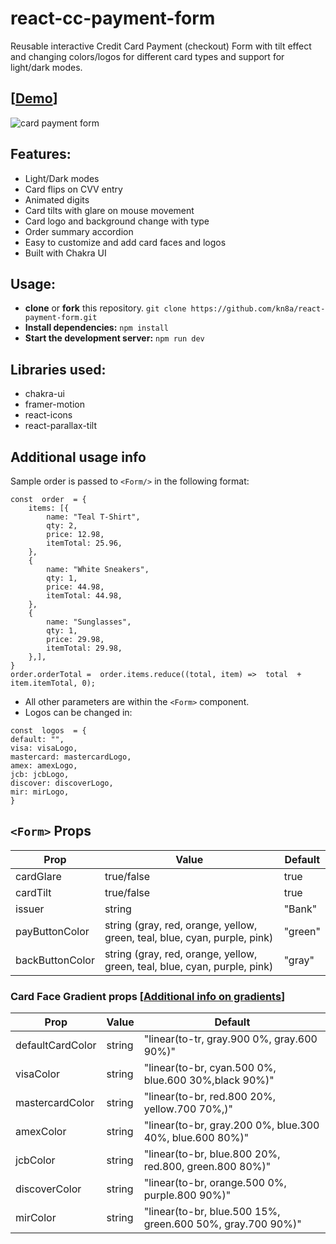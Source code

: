 # react-cc-payment-form

Reusable interactive Credit Card Payment (checkout) Form with tilt effect and changing colors/logos for different card types and support for light/dark modes.
## [[Demo](https://kn8a.github.io/react-cc-payment-form/)]

![card payment form](https://github.com/kn8a/react-payment-form/assets/88045655/faf1f885-683f-472a-8ba1-4107e3558dc8)

## Features:

 - Light/Dark modes
 - Card flips on CVV entry
 - Animated digits
 - Card tilts with glare on mouse movement
 - Card logo and background change with type
 - Order summary accordion
 - Easy to customize and add card faces and logos
 - Built with Chakra UI

## Usage:

 -  **clone** or **fork** this repository.
	```git clone https://github.com/kn8a/react-payment-form.git```
 - **Install dependencies:** 
	``npm install``
 - **Start the development server:** 
	``npm run dev``

## **Libraries used:**

 - chakra-ui
 - framer-motion
 - react-icons
 - react-parallax-tilt

## Additional usage info
Sample order is passed to ``<Form/>`` in the following format:
```
const  order  = {
	items: [{
		name: "Teal T-Shirt",
		qty: 2,
		price: 12.98,
		itemTotal: 25.96,
	},
	{
		name: "White Sneakers",
		qty: 1,
		price: 44.98,
		itemTotal: 44.98,
	},
	{
		name: "Sunglasses",
		qty: 1,
		price: 29.98,
		itemTotal: 29.98,
	},],
}
order.orderTotal =  order.items.reduce((total, item) =>  total  +  item.itemTotal, 0);
```

- All other parameters are within the ``<Form>`` component.
- Logos can be changed in: 
```
const  logos  = {
default: "",
visa: visaLogo,
mastercard: mastercardLogo,
amex: amexLogo,
jcb: jcbLogo,
discover: discoverLogo,
mir: mirLogo,
}
```
## ``<Form>`` Props
|Prop| Value | Default|
|--|--|--|
|cardGlare|true/false | true|
| cardTilt |true/false  |true|
| issuer | string| "Bank"|
| payButtonColor | string (gray, red, orange, yellow, green, teal, blue, cyan, purple, pink) | "green"|
| backButtonColor | string (gray, red, orange, yellow, green, teal, blue, cyan, purple, pink)| "gray"|

### Card Face Gradient props [[Additional info on gradients](https://chakra-ui.com/docs/styled-system/gradient)]

|Prop| Value | Default|
|--|--|--|
|defaultCardColor|string |"linear(to-tr, gray.900 0%, gray.600 90%)" |
| visaColor |string|"linear(to-br, cyan.500 0%, blue.600 30%,black 90%)" |
| mastercardColor| string| "linear(to-br, red.800 20%, yellow.700 70%,)" |
|amexColor | string  |"linear(to-br, gray.200 0%, blue.300 40%, blue.600 80%)" |
| jcbColor | string |"linear(to-br, blue.800 20%, red.800, green.800 80%)" |
| discoverColor | string |"linear(to-br, orange.500 0%, purple.800 90%)" |
| mirColor | string  |"linear(to-br, blue.500 15%, green.600 50%, gray.700 90%)" |
